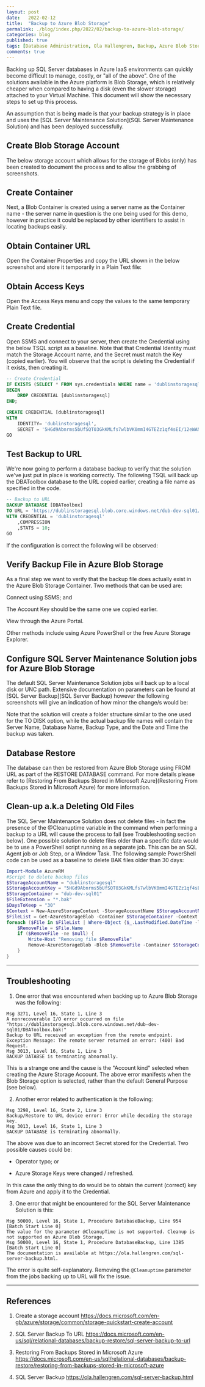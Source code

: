 ```yaml
---
layout: post
date:   2022-02-12
title:  "Backup to Azure Blob Storage"
permalink: ./blog/index.php/2022/02/backup-to-azure-blob-storage/
categories: blog
published: true
tags: [Database Administration, Ola Hallengren, Backup, Azure Blob Storage]
comments: true
---
```

Backing up SQL Server databases in Azure IaaS environments can quickly become difficult to manage, costly, or "all of the above". One of the solutions available in the Azure platform is Blob Storage, which is relatively cheaper when compared to having a disk (even the slower storage) attached to your Virtual Machine. This document will show the necessary steps to set up this process.

An assumption that is being made is that your backup strategy is in place and uses the [SQL Server Maintenance Solution](SQL Server Maintenance Solution) and has been deployed successfully.

## Create Blob Storage Account

The below storage account which allows for the storage of Blobs (only) has been created to document the process and to allow the grabbing of screenshots.

## Create Container

Next, a Blob Container is created using a server name as the Container name - the server name in question is the one being used for this demo, however in practice it could be replaced by other identifiers to assist in locating backups easily.

## Obtain Container URL

Open the Container Properties and copy the URL shown in the below screenshot and store it temporarily in a Plain Text file:

## Obtain Access Keys

Open the Access Keys menu and copy the values to the same temporary Plain Text file.

## Create Credential

Open SSMS and connect to your server, then create the Credential using the below TSQL script as a baseline. Note that that Credential Identity must match the Storage Account name, and the Secret must match the Key (copied earlier).
You will observe that the script is deleting the Credential if it exists, then creating it.

``` sql
-- Create Credential
IF EXISTS (SELECT * FROM sys.credentials WHERE name = 'dublinstoragesql') 
BEGIN
    DROP CREDENTIAL [dublinstoragesql] 
END;

CREATE CREDENTIAL [dublinstoragesql] 
WITH 
    IDENTITY= 'dublinstoragesql', 
    SECRET = '5HGd9Abnrms5bUfSQT03GkKMLfs7wlbVK0mmI4GTEZz1qf4sEI/12eWANZUpeZKusiw9hTdDlFr3sRc5T3Yz8A==';
GO
```

## Test Backup to URL

We're now going to perform a database backup to verify that the solution we've just put in place is working correctly. The following TSQL will back up the DBAToolbox database to the URL copied earlier, creating a file name as specified in the code.

``` sql
-- Backup to URL
BACKUP DATABASE [DBAToolbox]  
TO URL = 'https://dublinstoragesql.blob.core.windows.net/dub-dev-sql01/DBAToolbox.bak'   
WITH CREDENTIAL = 'dublinstoragesql'   
    ,COMPRESSION  
    ,STATS = 10;  
GO
```

If the configuration is correct the following will be observed:

## Verify Backup File in Azure Blob Storage

As a final step we want to verify that the backup file does actually exist in the Azure Blob Storage Container. Two methods that can be used are:

Connect using SSMS; and

The Account Key should be the same one we copied earlier.

View through the Azure Portal.

Other methods include using Azure PowerShell or the free Azure Storage Explorer.

## Configure SQL Server Maintenance Solution jobs for Azure Blob Storage

The default SQL Server Maintenance Solution jobs will back up to a local disk or UNC path. Extensive documentation on parameters can be found at [SQL Server Backup](SQL Server Backup) however the following screenshots will give an indication of how minor the change/s would be:

Note that the solution will create a folder structure similar to the one used for the TO DISK option, while the actual backup file names will contain the Server Name, Database Name, Backup Type, and the Date and Time the backup was taken.

## Database Restore

The database can then be restored from Azure Blob Storage using FROM URL as part of the RESTORE DATABASE command. For more details please refer to [Restoring From Backups Stored in Microsoft Azure](Restoring From Backups Stored in Microsoft Azure) for more information.

## Clean-up a.k.a Deleting Old Files

The SQL Server Maintenance Solution does not delete files - in fact the presence of the @Cleanuptime variable in the command when performing a backup to a URL will cause the process to fail (see Troubleshooting section below).
One possible solution to delete files older than a specific date would be to use a PowerShell script running as a separate job. This can be an SQL Agent job or Job Step, or a Window Task. The following sample PowerShell code can be used as a baseline to delete BAK files older than 30 days:

``` powershell
Import-Module AzureRM
#Script to delete backup files
$StorageAccountName = "dublinstoragesql"
$StorageAccountKey = "5HGd9Abnrms5bUfSQT03GkKMLfs7wlbVK0mmI4GTEZz1qf4sEI/12eWANZUpeZKusiw9hTdDlFr3sRc5T3Yz8A=="
$StorageContainer = "dub-dev-sql01"
$FileExtension = "*.bak"
$DaysToKeep = "30"
$Context = New-AzureStorageContext -StorageAccountName $StorageAccountName -StorageAccountKey $StorageAccountKey
$FileList = Get-AzureStorageBlob -Container $StorageContainer -Context $Context 
foreach ($File in $FileList | Where-Object {$_.LastModified.DateTime -lt ((Get-Date).AddDays(-$DaysToKeep)) -and $_.Name -like $FileExtension}) {
    $RemoveFile = $File.Name
    if ($RemoveFile -ne $null) {
        Write-Host "Removing file $RemoveFile"
        Remove-AzureStorageBlob -Blob $RemoveFile -Container $StorageContainer -Context $Context
    }
}
```

---

## Troubleshooting

1. One error that was encountered when backing up to Azure Blob Storage was the following:

``` text
Msg 3271, Level 16, State 1, Line 3
A nonrecoverable I/O error occurred on file "https://dublinstoragesql.blob.core.windows.net/dub-dev-sql01/DBAToolbox.bak:"
Backup to URL received an exception from the remote endpoint.
Exception Message: The remote server returned an error: (400) Bad Request.
Msg 3013, Level 16, State 1, Line 3
BACKUP DATABSE is terminating abnormally.
```

This is a strange one and the cause is the "Account kind" selected when creating the Azure Storage Account. The above error manifests when the Blob Storage option is selected, rather than the default General Purpose (see below).

2. Another error related to authentication is the following:

``` text
Msg 3298, Level 16, State 2, Line 3
Backup/Restore to URL device error: Error while decoding the storage key.
Msg 3013, Level 16, State 1, Line 3
BACKUP DATABASE is terminating abnormally.
```

The above was due to an incorrect Secret stored for the Credential. Two possible causes could be:

* Operator typo; or

* Azure Storage Keys were changed / refreshed.

In this case the only thing to do would be to obtain the current (correct) key from Azure and apply it to the Credential.

3. One error that might be encountered for the SQL Server Maintenance Solution is this:

``` text
Msg 50000, Level 16, State 1, Procedure DatabaseBackup, Line 954 [Batch Start Line 0]
The value for the parameter @CleanupTime is not supported. Cleanup is not supported on Azure Blob Storage.
Msg 50000, Level 16, State 1, Procedure DatabaseBackup, Line 1385 [Batch Start Line 0]
The documentation is available at https://ola.hallengren.com/sql-server-backup.html.
```

The error is quite self-explanatory. Removing the `@Cleanuptime` parameter from the jobs backing up to URL will fix the issue.

---

## References

1. Create a storage account
   https://docs.microsoft.com/en-gb/azure/storage/common/storage-quickstart-create-account

2. SQL Server Backup To URL
   https://docs.microsoft.com/en-us/sql/relational-databases/backup-restore/sql-server-backup-to-url

3. Restoring From Backups Stored in Microsoft Azure
   https://docs.microsoft.com/en-us/sql/relational-databases/backup-restore/restoring-from-backups-stored-in-microsoft-azure

4. SQL Server Backup
   https://ola.hallengren.com/sql-server-backup.html
